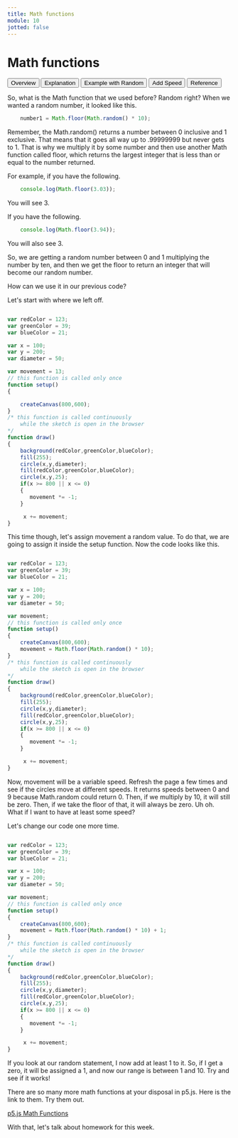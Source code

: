 ```yaml
---
title: Math functions
module: 10
jotted: false
---
```


# Math functions

<div class="tab">
    <button class="tablinks active" onclick="openTab(event, 'Overview')">Overview</button>
    <button class="tablinks" onclick="openTab(event, 'Explain')">Explanation</button>
    <button class="tablinks" onclick="openTab(event, 'Example')">Example with Random</button>
    <button class="tablinks" onclick="openTab(event, 'Speed')">Add Speed</button>
    <button class="tablinks" onclick="openTab(event, 'Reference')">Reference</button>
</div>
<!-- Tab content -->
<div id="Overview" class="tabcontent" style="display:block">

<div class="tabhtml" markdown="1">

So, what is the Math function that we used before?  Random right?  When we wanted a random number, it looked like this.

```js
    number1 = Math.floor(Math.random() * 10);
```
</div>
</div>
<div id="Explain" class="tabcontent">

<div class="tabhtml" markdown="1">

Remember, the Math.random() returns a number between 0 inclusive and 1 exclusive. That means that it goes all way up to .99999999 but never gets to 1.  That is why we multiply it by some number and then use another Math function called floor, which returns the largest integer that is less than or equal to the number returned.  

For example, if you have the following.

```js
    console.log(Math.floor(3.03));
```

You will see 3.

If you have the following.

```js
    console.log(Math.floor(3.94));
```

You will also see 3.

So, we are getting a random number between 0 and 1 multiplying the number by ten, and then we get the floor to return an integer that will become our random number.

</div>
</div>

<div id="Example" class="tabcontent">

<div class="tabhtml" markdown="1">

How can we use it in our previous code?

Let's start with where we left off.

```js

var redColor = 123;
var greenColor = 39;
var blueColor = 21;

var x = 100;
var y = 200;
var diameter = 50;

var movement = 13;
// this function is called only once
function setup()
{

    createCanvas(800,600);
}
/* this function is called continuously
    while the sketch is open in the browser
*/
function draw()
{
    background(redColor,greenColor,blueColor);
    fill(255);
    circle(x,y,diameter);
    fill(redColor,greenColor,blueColor);
    circle(x,y,25);
    if(x >= 800 || x <= 0)
    {
       movement *= -1;
    }

     x += movement;
}
```

This time though, let's assign movement a random value.  To do that, we are going to assign it inside the setup function.  Now the code looks like this.

```js

var redColor = 123;
var greenColor = 39;
var blueColor = 21;

var x = 100;
var y = 200;
var diameter = 50;

var movement;
// this function is called only once
function setup()
{
    createCanvas(800,600);
    movement = Math.floor(Math.random() * 10);
}
/* this function is called continuously
    while the sketch is open in the browser
*/
function draw()
{
    background(redColor,greenColor,blueColor);
    fill(255);
    circle(x,y,diameter);
    fill(redColor,greenColor,blueColor);
    circle(x,y,25);
    if(x >= 800 || x <= 0)
    {
       movement *= -1;
    }

     x += movement;
}
```

Now, movement will be a variable speed.  Refresh the page a few times and see if the circles move at different speeds.  It returns speeds between 0 and 9 because Math.random could return 0.  Then, if we multiply by 10, it will still be zero.  Then, if we take the floor of that, it will always be zero. Uh oh. What if I want to have at least some speed?

</div>
</div>
<div id="Speed" class="tabcontent">

<div class="tabhtml" markdown="1">

Let's change our code one more time.

```js

var redColor = 123;
var greenColor = 39;
var blueColor = 21;

var x = 100;
var y = 200;
var diameter = 50;

var movement;
// this function is called only once
function setup()
{
    createCanvas(800,600);
    movement = Math.floor(Math.random() * 10) + 1;
}
/* this function is called continuously
    while the sketch is open in the browser
*/
function draw()
{
    background(redColor,greenColor,blueColor);
    fill(255);
    circle(x,y,diameter);
    fill(redColor,greenColor,blueColor);
    circle(x,y,25);
    if(x >= 800 || x <= 0)
    {
       movement *= -1;
    }

     x += movement;
}
```

If you look at our random statement, I now add at least 1 to it.  So, if I get a zero, it will be assigned a 1, and now our range is between 1 and 10.  Try and see if it works!

There are so many more math functions at your disposal in p5.js.  Here is the link to them.  Try them out.
</div>
</div>

<div id="Reference" class="tabcontent">

<div class="tabhtml" markdown="1">

[p5.js Math Functions](https://p5js.org/reference/#group-Math)

With that, let's talk about homework for this week.
</div>
</div>
